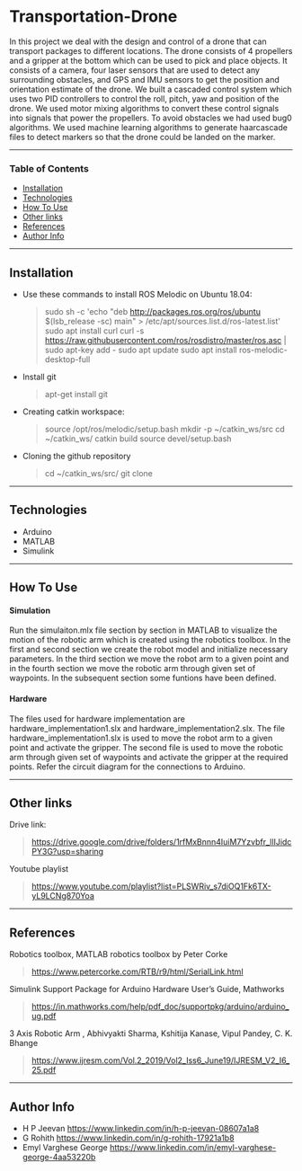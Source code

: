 # Transportation-Drone

In this project we deal with the design and control of a drone that can transport packages to different locations. The drone consists of 4 propellers and a gripper at the bottom which can be used to pick and place objects. It consists of a camera, four laser sensors that are used to detect any surrounding obstacles, and GPS and IMU sensors to get the position and orientation estimate of the drone. We built a cascaded control system which uses two PID controllers to control the roll, pitch, yaw and position of the drone. We used motor mixing algorithms to convert these control signals into signals that power the propellers. To avoid obstacles we had used bug0 algorithms. We used machine learning algorithms to generate haarcascade files to detect markers so that the drone could be landed on the marker. 

---

### Table of Contents

- [Installation](#installation)
- [Technologies](#technologies)
- [How To Use](#how-to-use)
- [Other links](#other-links)
- [References](#references)
- [Author Info](#author-info)

---

## Installation

- Use these commands to install ROS Melodic on Ubuntu 18.04: 
    > sudo sh -c 'echo "deb http://packages.ros.org/ros/ubuntu $(lsb_release -sc) main" > /etc/apt/sources.list.d/ros-latest.list'
    > sudo apt install curl
    > curl -s https://raw.githubusercontent.com/ros/rosdistro/master/ros.asc | sudo apt-key add -
    > sudo apt update
    > sudo apt install ros-melodic-desktop-full

- Install git
    > apt-get install git

- Creating catkin workspace: 
    > source /opt/ros/melodic/setup.bash
    > mkdir -p ~/catkin_ws/src
    > cd ~/catkin_ws/
    > catkin build
    > source devel/setup.bash
 
 - Cloning the github repository
    > cd ~/catkin_ws/src/
    > git clone

---

## Technologies

- Arduino
- MATLAB
- Simulink

---

## How To Use

#### Simulation
Run the simulaiton.mlx file section by section in MATLAB to visualize the motion of the robotic arm which is created using the robotics toolbox. In the first and second section we create the robot model and initialize necessary parameters. In the third section we move the robot arm to a given point and in the fourth section we move the robotic arm through given set of waypoints. In the subsequent section some funtions have been defined.

#### Hardware
The files used for hardware implementation are hardware_implementation1.slx and hardware_implementation2.slx. The file hardware_implementation1.slx is used to move the robot arm to a given point and activate the gripper. The second file is used to move the robotic arm through given set of waypoints and activate the gripper at the required points. Refer the circuit diagram for the connections to Arduino.

---

## Other links

Drive link: 
 > https://drive.google.com/drive/folders/1rfMxBnnn4IuiM7Yzvbfr_llIJidcPY3G?usp=sharing

Youtube playlist
 > https://www.youtube.com/playlist?list=PLSWRiv_s7diOQ1Fk6TX-yL9LCNg870Yoa

---

## References

Robotics toolbox, MATLAB robotics toolbox by Peter Corke
 > https://www.petercorke.com/RTB/r9/html/SerialLink.html

Simulink Support Package for Arduino Hardware User’s Guide, Mathworks
 > https://in.mathworks.com/help/pdf_doc/supportpkg/arduino/arduino_ug.pdf

3 Axis Robotic Arm , Abhivyakti Sharma, Kshitija Kanase, Vipul Pandey, C. K. Bhange
 > https://www.ijresm.com/Vol.2_2019/Vol2_Iss6_June19/IJRESM_V2_I6_25.pdf

---

## Author Info

- H P Jeevan https://www.linkedin.com/in/h-p-jeevan-08607a1a8
- G Rohith https://www.linkedin.com/in/g-rohith-17921a1b8
- Emyl Varghese George https://www.linkedin.com/in/emyl-varghese-george-4aa53220b
